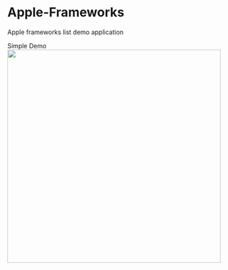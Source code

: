 # Apple-Frameworks
Apple frameworks list demo application


Simple Demo
<img src="Apple-Frameworks/apple_frameworks.gif" width="480" />
